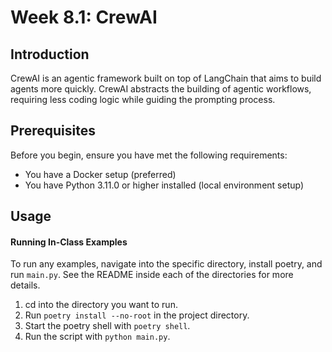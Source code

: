 # Week 8.1: CrewAI

## Introduction
CrewAI is an agentic framework built on top of LangChain that aims to build agents more quickly. CrewAI abstracts the building of agentic workflows, requiring less coding logic while guiding the prompting process.

## Prerequisites
Before you begin, ensure you have met the following requirements:
- You have a Docker setup (preferred)
- You have Python 3.11.0 or higher installed (local environment setup)

## Usage

#### Running In-Class Examples
To run any examples, navigate into the specific directory, install poetry, and run `main.py`. See the README inside each of the directories for more details.

1. cd into the directory you want to run.
2. Run `poetry install --no-root` in the project directory.
3. Start the poetry shell with `poetry shell`.
4. Run the script with `python main.py`.
